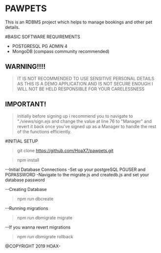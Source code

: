 # PAWPETS
This is an RDBMS project which helps to manage bookings and other pet details. 

#BASIC SOFTWARE REQUIREMENTS
- POSTGRESQL PG ADMIN 4
- MongoDB (compass community recommended)

## WARNING!!!!
> IT IS NOT RECOMMENDED TO USE SENSITIVE PERSONAL DETAILS AS THIS IS A DEMO APPLICATION AND IS NOT SECURE ENOUGH
> I WILL NOT BE HELD RESPONSIBLE FOR YOUR CARELESSNESS 

## IMPORTANT!
>initially before signing up i recommend you to navigate to "./views/sign.ejs and change the value at line 76 to "Manager" and revert it back once you've signed up as a Manager to handle the rest of the functions efficiently. 

#INITIAL SETUP
>git clone https://github.com/HoaX7/pawpets.git

>npm install

--Initial Database Connections
-Set up your postgreSQL PGUSER and PGPASSWORD
-Navigate to the migrate.js and createdb.js and set your database password

--Creating Database
>npm run dbcreate

--Running migrations
>npm run dbmigrate migrate

--If you wanna revert migrations
>npm run dbmigrate rollback




@COPYRIGHT 2019 HOAX-
